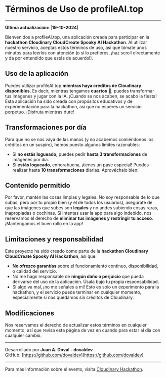 # Términos de Uso de profileAI.top

---

**Última actualización: [19-10-2024]**

Bienvenidos a profileAI.top, una aplicación creada para participar en la **hackathon Cloudinary CloudCreate Spooky AI Hackathon**. Al utilizar nuestro servicio, aceptas estos términos de uso, así que tómate unos minutos para leerlos con atención (o si lo prefieres, ¡haz scroll directamente y da por entendido que estás de acuerdo!).

## Uso de la aplicación

Puedes utilizar profileAI.top **mientras haya créditos de Cloudinary disponibles**. Es decir, mientras tengamos **cuartos** 🤣, puedes transformar tus imágenes y jugar con la IA. ¡Cuando se nos acaben, se acabó la fiesta! Esta aplicación ha sido creada con propósitos educativos y de experimentación para la hackathon, así que no esperes un servicio perpetuo. ¡Disfruta mientras dure!

## Transformaciones por día

Para que no se nos vaya de las manos (y no acabemos comiéndonos los créditos en un suspiro), hemos puesto algunos límites razonables:

- Si **no estás logueado**, puedes pedir **hasta 3 transformaciones** de imágenes por día.
- Si **estás logueado**, enhorabuena, ¡tienes un pase especial! Puedes realizar hasta **10 transformaciones** diarias. Aprovéchalo bien.

## Contenido permitido

Por favor, mantén las cosas limpias y legales. No soy responsable de lo que subas, pero por tu propio bien (y el de todos los usuarios), asegúrate de que las imágenes que subes son **legales** y no andes subiendo cosas raras, inapropiadas o cochinas. Si intentas usar la app para algo indebido, nos reservamos el derecho de **eliminar tus imágenes y restringir tu acceso**. ¡Mantengamos el buen rollo en la app!

## Limitaciones y responsabilidad

Este proyecto ha sido creado como parte de la **hackathon Cloudinary CloudCreate Spooky AI Hackathon**, así que:

- **No ofrezco garantías** sobre el funcionamiento continuo, disponibilidad, o calidad del servicio.
- No me hago responsable de **ningún daño o perjuicio** que pueda derivarse del uso de la aplicación. Úsala bajo tu propia responsabilidad.
- Si algo va mal, ¡no me señales a mí! Esto es solo un experimento para la hackathon, y el servicio puede terminar en cualquier momento, especialmente si nos quedamos sin créditos de Cloudinary.

## Modificaciones

Nos reservamos el derecho de actualizar estos términos en cualquier momento, así que revisa esta página de vez en cuando para estar al día con cualquier cambio.

---

Desarrollado por **Juan A. Doval - dovaldev**  
GitHub: [https://github.com/dovaldev](https://github.com/dovaldev)

---

Para más información sobre el evento, visita [Cloudinary Hackathon](https://cloudinary.com/blog/cloudinary-cloudcreate-spooky-ai-hackathon).
